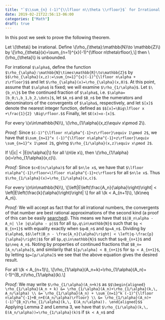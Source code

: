 ```yaml
---
title: "`$\\sum_{n} (-1)^{\\lfloor n\\theta \\rfloor}$` for Irrational `$\\theta$`"
date: 2019-02-21T22:56:13-06:00
categories: ["Math"]
draft: true
---
```


In this post we seek to prove the following theorem.

<div class="theorem">
	Let \(\theta\) be irrational. Define \(\rho_{\theta}:\mathbb{N}\to \mathbb{Z}\) by
	\[\rho_{\theta}(x)=\sum_{n=1}^{x}(-1)^{\lfloor n\theta\rfloor},\]
	then \(\rho_{\theta}\) is unbounded.
</div>

<!--more-->

For irrational `$\alpha$`, define the function `$\rho_{\alpha}:\mathbb{N}\times\mathbb{R}\to\mathbb{Z}$` by
`$$\rho_{\alpha}(x,z):=\sum_{n=1}^{x}(-1)^{\lfloor n\alpha + z\rfloor}$$`
and let `$\rho_{\alpha}(x)=\rho_{\alpha}(x,0)$`.
At this point, assume that `$\alpha$` is fixed; we will examine `$\rho_{1/\alpha}$`. Let `$\{b_n\}$` be the continued fraction of `$\alpha$`, i.e. `$\alpha=[b_0;\,b_1,b_2,\dots]$`, let `$A_n$` and `$B_n$` be the numerators and denominators of the convergents of `$\alpha$`, respectively, and let `$[x]$` denote the nearest integer function, defined as
`$$[x]=\Big\lfloor x +\frac{1}{2} \Big\rfloor.$$`
Finally, let `$E(x)=x-[x]$`.

<div class="lemma">
	For every \(x\in\mathbb{N}\), \(\rho_{1/\alpha}(x,z)\equiv x\pmod 2\).
</div>

_Proof:_ Since `$(-1)^{\lfloor n\alpha^{-1}+z\rfloor}\equiv 1\pmod 2$`, we have that `$\sum_{n=1}^x (-1)^{\lfloor n\alpha^{-1}+z\rfloor}\equiv \sum_{n=1}^x 1\pmod 2$`, giving `$\rho_{1/\alpha}(x,z)\equiv x\pmod 2$`.

<div class="lemma">
	If \(|c| < |E(n/\alpha)|\) for all \(n\le x\), then \(\rho_{1/\alpha}(x)=\rho_{1/\alpha}(x,c)\).
</div>

_Proof:_ Since `$c<E(n/\alpha)$` for all `$n\le x$`, we have that `$\lfloor n\alpha^{-1}\rfloor=\lfloor n\alpha^{-1}+c\rfloor$` for all `$n\le x$`. Thus `$\rho_{1/\alpha}(x)=\rho_{1/\alpha}(x,c)$`.

<div class="lemma">
	For every \(n\in\mathbb{N}\),
	\[\left|E\left(\frac{A_n}{\alpha}\right)\right| < \left|E\left(\frac{k}{\alpha}\right)\right| \]
	for all \(k < A_{n+1}\), \(k\neq A_n\).
</div>

_Proof:_ We will accept as fact that for all irrational numbers, the convergents of that number are best rational approximations of the second kind (a proof of this can be easily [searched](https://proofwiki.org/wiki/Convergents_are_Best_Approximations)). This means we have that
`$$|B_n\alpha - A_n| \le |q\alpha - p|$$`
for all `$p,q\in\mathbb{N}$` such that `$q < B_{n+1}$` with equality exactly when `$q=B_n$` and `$p=A_n$`. Dividing by `$\alpha$`,
`$$\left|B_n - \frac{A_n}{\alpha}\right| < \left|q-\frac{p}{\alpha}\right|$$`
for all `$p,q\in\mathbb{N}$` such that `$q<B_{n+1}$` and `$p\neq A_n$`. Noting by properties of continued fractions that `$B_n=[A_n/\alpha]$`, and similarily that `$[p/\alpha] < B_{n+1}$` for `$p < A_{n+1}$`, by letting `$p=[p/\alpha]$` we see that the above equation gives the desired result.

<div class="lemma">
	For all \(k < A_{n+1}\),
	\[\rho_{1/\alpha}(A_n+k)=\rho_{1/\alpha}(A_n)+(-1)^{B_n}\rho_{1/\alpha}(k).\]
</div>

_Proof:_ We may write `$\rho_{1/\alpha}(A_n+k)$` as
`$$\begin{aligned}
\rho_{1/\alpha}(A_n + k) &= \rho_{1/\alpha}(A_n)+\rho_{1/\alpha}(k,\, A_n/\alpha) \\
&= \rho_{1/\alpha}(A_n) + \sum_{n=1}^k (-1)^{\lfloor n\alpha^{-1}+B_n+E(A_n/\alpha)\rfloor} \\
&= \rho_{1/\alpha}(A_n)+(-1)^{B_n}\rho_{1/\alpha}(k,\, E(A_n/\alpha)).
\end{aligned}$$`
Applying Lemma 2 and Lemma 3, we have that `$\rho_{1/\alpha}(k,\, E(A_n/\alpha))=\rho_{1/\alpha}(k)$` if `$k < A_n$` and
